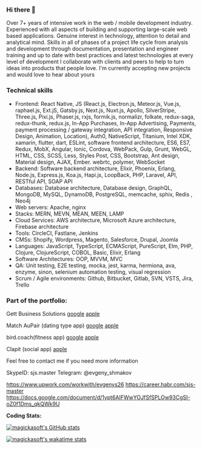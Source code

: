 ### Hi there 👋
Over 7+ years of intensive work in the web / mobile development industry. Experienced with all aspects of building and supporting large-scale web based applications. Genuine interest in technology, attention to detail and analytical mind. Skills in all of phases of a project life cycle from analysis and development through documentation, presentation and engineer training and up to date with best practices and latest technologies at every level of development
I collaborate with clients and peers to help to turn ideas into products that people love. I'm currently accepting new projects and would love to hear about yours

### Technical skills
- Frontend:
React Native, JS (React.js, Electron.js, Meteor.js, Vue.js, raphael.js, Ext.jS, Gatsby.js, Next.js, Nuxt.js, Apollo, SilverStripe, Three.js, Pixi.js, Phaser.js, rxjs, formik.js, normalizr, folkate, redux-saga, redux-thunk, redux.js, In-App Purchases, In-App Advertising, Payments, payment processing / gateway integration, API integration, Responsive Design, Animation, Location), Auth0, NativeScript, Titanium, Intel XDK, xamarin, flutter, dart, ESLint, software frontend architecture, ES6, ES7, Redux, MobX, Angular, Ionic, Cordova, WebPack, Gulp, Grunt, WebGL, HTML, CSS, SCSS, Less, Styles Post, CSS, Bootstrap, Ant design, Material design, AJAX, Ember. webrtc, polymer, WebSocket
- Backend:
Software backend architecture, Elixir, Phoenix, Erlang, Node.js, Express.js, Koa.js, Hapi.js, LoopBack, PHP, Laravel, API, RESTful API, SOAP API
- Databases:
Database architecture, Database design, GraphQL, MongoDB, MySQL, DynamoDB, PostgreSQL, memcache, sphix, Redis , Neo4j
- Web servers:
Apache, nginx
- Stacks:
MERN, MEVN, MEAN, MEEN, LAMP
- Cloud Services:
AWS architecture, Microsoft Azure architecture, Firebase architecture
- Tools:
CircleCI, Fastlane, Jenkins
- CMSs:
Shopify, Wordpress, Magento, Salesforce, Drupal, Joomla
- Languages:
JavaScript, TypeScript, ECMAScript, PureScript, Elm, PHP, Clojure, ClojureScript, COBOL, Basic, Elixir, Erlang
- Software Architectures:
OOP, MVVM, MVC
- QA:
Unit testing, E2E testing, mocka, jest, karma, hermiona, ava, enzyme, sinon, selenium automation testing, visual regression
- Scrum / Agile environments:
Github, Bitbucket, Gitlab, SVN, VSTS, Jira, Trello

### Part of the portfolio:
Gett Business Solutions
[google](https://play.google.com/store/apps/details?id=com.onetransport.enterprise)
[apple](https://itunes.apple.com/us/app/one-transport/id1352979619?l=ru&ls=1&mt=8)

Match AuPair (dating type app)
[google](https://play.google.com/store/apps/details?id=com.matchaupair)
[apple](https://itunes.apple.com/us/app/match-aupair/id1302881002?l=ru&ls=1&mt=8)

bird.coach(fitness app)
[google](https://play.google.com/store/apps/details?id=coach.bird.app&hl=ru)
[apple](https://apps.apple.com/us/app/bird-coach/id1499797296?ls=1)

Clapit (social app)
[apple](https://itunes.apple.com/ru/app/clapit/id1062124740?mt=8)

Feel free to contact me if you need more information

SkypeID: sjs.master
Telegram: @evgeny_shmakov

https://www.upwork.com/workwith/evgenys26
https://career.habr.com/sjs-master
https://docs.google.com/document/d/1ypt6AIFWwYOJfSfSPLOw93CgSI-oZ0f1Dms_qkQWk9U


**Coding Stats:**  

[![magickasoft's GitHub stats](https://github-readme-stats.vercel.app/api?username=magickasoft&show_icons=true&custom_title=GitHub%20Stats)](https://github.com/anuraghazra/github-readme-stats)

[![magickasoft's wakatime stats](https://github-readme-stats.vercel.app/api/wakatime?username=magickasoft&layout=compact)](https://github.com/anuraghazra/github-readme-stats)

